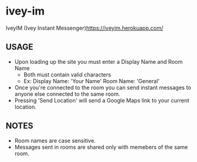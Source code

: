 # ivey-im
IveyIM (Ivey Instant Messenger)https://iveyim.herokuapp.com/ 
## USAGE
- Upon loading up the site you must enter a Display Name and Room Name
  - Both must contain valid characters
  - Ex: Display Name: 'Your Name' Room Name: 'General'
 - Once you're connected to the room you can send instant messages to anyone else connected to the same room.
 - Pressing 'Send Location' will send a Google Maps link to your current location.
## NOTES 
- Room names are case sensitive.
- Messages sent in rooms are shared only with memebers of the same room.
